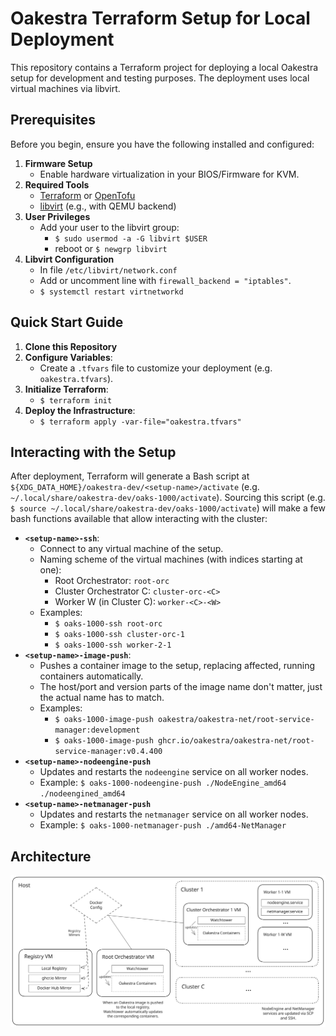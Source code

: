 # Oakestra Terraform Setup for Local Deployment

This repository contains a Terraform project for deploying a local Oakestra setup for development and testing purposes. 
The deployment uses local virtual machines via libvirt.


## Prerequisites

Before you begin, ensure you have the following installed and configured:

1. **Firmware Setup** 
   * Enable hardware virtualization in your BIOS/Firmware for KVM.
2. **Required Tools**
   * [Terraform](https://www.terraform.io/downloads.html) or [OpenTofu](https://opentofu.org/)
   * [libvirt](https://libvirt.org/) (e.g., with QEMU backend)
3. **User Privileges**
   * Add your user to the libvirt group:
     * `$ sudo usermod -a -G libvirt $USER`
     * reboot or `$ newgrp libvirt`
4. **Libvirt Configuration**
   * In file `/etc/libvirt/network.conf`
   * Add or uncomment line with `firewall_backend = "iptables"`.
   * `$ systemctl restart virtnetworkd`


## Quick Start Guide

1. **Clone this Repository**
2. **Configure Variables**:
   * Create a `.tfvars` file to customize your deployment (e.g. `oakestra.tfvars`).
3. **Initialize Terraform**:
   * `$ terraform init`
4. **Deploy the Infrastructure**:
   * `$ terraform apply -var-file="oakestra.tfvars"`


## Interacting with the Setup

After deployment, Terraform will generate a Bash script at `${XDG_DATA_HOME}/oakestra-dev/<setup-name>/activate`
(e.g. `~/.local/share/oakestra-dev/oaks-1000/activate`). 
Sourcing this script (e.g. `$ source ~/.local/share/oakestra-dev/oaks-1000/activate`) will make a few bash functions
available that allow interacting with the cluster:
- **`<setup-name>-ssh`**:
  - Connect to any virtual machine of the setup.
  - Naming scheme of the virtual machines (with indices starting at one):
    - Root Orchestrator: `root-orc`
    - Cluster Orchestrator C: `cluster-orc-<C>` 
    - Worker W (in Cluster C): `worker-<C>-<W>` 
  - Examples:
    - `$ oaks-1000-ssh root-orc`
    - `$ oaks-1000-ssh cluster-orc-1`
    - `$ oaks-1000-ssh worker-2-1`
- **`<setup-name>-image-push`**:
  - Pushes a container image to the setup, replacing affected, running containers automatically.
  - The host/port and version parts of the image name don't matter, just the actual name has to match.
  - Examples:
    - `$ oaks-1000-image-push oakestra/oakestra-net/root-service-manager:development`
    - `$ oaks-1000-image-push ghcr.io/oakestra/oakestra-net/root-service-manager:v0.4.400`
- **`<setup-name>-nodeengine-push`**
  - Updates and restarts the `nodeengine` service on all worker nodes.
  - Example: `$ oaks-1000-nodeengine-push ./NodeEngine_amd64 ./nodeengined_amd64`
- **`<setup-name>-netmanager-push`**
  - Updates and restarts the `netmanager` service on all worker nodes.
  - Example: `$ oaks-1000-netmanager-push ./amd64-NetManager`

## Architecture

![Architecture Sketch](./assets/architecture.svg)
